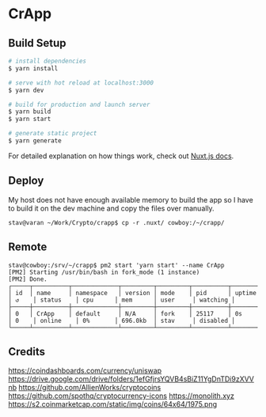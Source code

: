 # CrApp

## Build Setup

```bash
# install dependencies
$ yarn install

# serve with hot reload at localhost:3000
$ yarn dev

# build for production and launch server
$ yarn build
$ yarn start

# generate static project
$ yarn generate
```

For detailed explanation on how things work, check out [Nuxt.js docs](https://nuxtjs.org).

## Deploy

My host does not have enough available memory to build the app so I have to build
it on the dev machine and copy the files over manually.

	stav@varan ~/Work/Crypto/crapp$ cp -r .nuxt/ cowboy:/~/crapp/

## Remote

	stav@cowboy:/srv/~/crapp$ pm2 start 'yarn start' --name CrApp
	[PM2] Starting /usr/bin/bash in fork_mode (1 instance)
	[PM2] Done.
	┌─────┬──────────┬─────────────┬─────────┬─────────┬──────────┬────────┬──────┬───────────┬──────────┬──────────┬──────────┬──────────┐
	│ id  │ name     │ namespace   │ version │ mode    │ pid      │ uptime │ ↺    │ status    │ cpu      │ mem      │ user     │ watching │
	├─────┼──────────┼─────────────┼─────────┼─────────┼──────────┼────────┼──────┼───────────┼──────────┼──────────┼──────────┼──────────┤
	│ 0   │ CrApp    │ default     │ N/A     │ fork    │ 25117    │ 0s     │ 0    │ online    │ 0%       │ 696.0kb  │ stav     │ disabled │
	└─────┴──────────┴─────────────┴─────────┴─────────┴──────────┴────────┴──────┴───────────┴──────────┴──────────┴──────────┴──────────┘

## Credits

https://coindashboards.com/currency/uniswap
https://drive.google.com/drive/folders/1efGfjrsYQVB4sBiZ11YgDnTDi9zXVVnb
https://github.com/AllienWorks/cryptocoins
https://github.com/spothq/cryptocurrency-icons
https://monolith.xyz
https://s2.coinmarketcap.com/static/img/coins/64x64/1975.png
